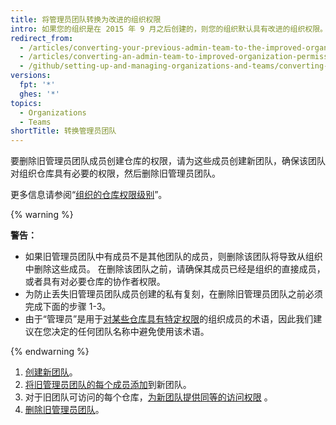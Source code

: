 ```yaml
---
title: 将管理员团队转换为改进的组织权限
intro: 如果您的组织是在 2015 年 9 月之后创建的，则您的组织默认具有改进的组织权限。 在 2015 年 9 月之前创建的组织可能需要将较旧的所有者和管理员团队迁移到改进的权限模型。 旧管理员团队的成员在其团队被迁移到改进的组织权限模型之前，自动保留创建仓库的权限。
redirect_from:
  - /articles/converting-your-previous-admin-team-to-the-improved-organization-permissions/
  - /articles/converting-an-admin-team-to-improved-organization-permissions
  - /github/setting-up-and-managing-organizations-and-teams/converting-an-admin-team-to-improved-organization-permissions
versions:
  fpt: '*'
  ghes: '*'
topics:
  - Organizations
  - Teams
shortTitle: 转换管理员团队
---
```


要删除旧管理员团队成员创建仓库的权限，请为这些成员创建新团队，确保该团队对组织仓库具有必要的权限，然后删除旧管理员团队。

更多信息请参阅“[组织的仓库权限级别](/articles/repository-permission-levels-for-an-organization/)”。

{% warning %}

**警告：**
- 如果旧管理员团队中有成员不是其他团队的成员，则删除该团队将导致从组织中删除这些成员。 在删除该团队之前，请确保其成员已经是组织的直接成员，或者具有对必要仓库的协作者权限。
- 为防止丢失旧管理员团队成员创建的私有复刻，在删除旧管理员团队之前必须完成下面的步骤 1-3。
- 由于“管理员”是用于[对某些仓库具有特定权限](/articles/repository-permission-levels-for-an-organization)的组织成员的术语，因此我们建议在您决定的任何团队名称中避免使用该术语。

{% endwarning %}

1. [创建新团队](/articles/creating-a-team)。
2. [将旧管理员团队的每个成员添加](/articles/adding-organization-members-to-a-team)到新团队。
3. 对于旧团队可访问的每个仓库，[为新团队提供同等的访问权限](/articles/managing-team-access-to-an-organization-repository) 。
4. [删除旧管理员团队](/articles/deleting-a-team)。
